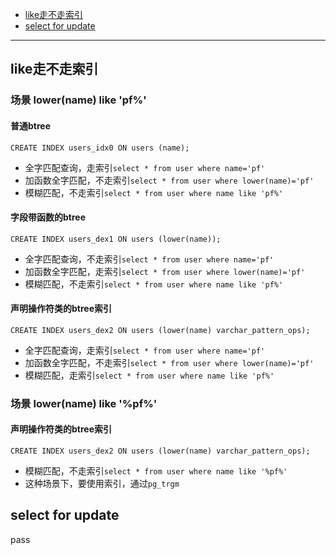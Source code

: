 - [like走不走索引](#like%E8%B5%B0%E4%B8%8D%E8%B5%B0%E7%B4%A2%E5%BC%95)
- [select for update](#select-for-update)

-------------

## like走不走索引

### 场景 lower(name) like 'pf%'
#### 普通btree
`CREATE INDEX users_idx0 ON users (name);`
- 全字匹配查询，走索引`select * from user where name='pf'`
- 加函数全字匹配，不走索引`select * from user where lower(name)='pf'`
- 模糊匹配，不走索引`select * from user where name like 'pf%'`

#### 字段带函数的btree
`CREATE INDEX users_dex1 ON users (lower(name));`

- 全字匹配查询，不走索引`select * from user where name='pf'`
- 加函数全字匹配，走索引`select * from user where lower(name)='pf'`
- 模糊匹配，不走索引`select * from user where name like 'pf%'`

#### 声明操作符类的btree索引
`CREATE INDEX users_dex2 ON users (lower(name) varchar_pattern_ops);`

- 全字匹配查询，走索引`select * from user where name='pf'`
- 加函数全字匹配，不走索引`select * from user where lower(name)='pf'`
- 模糊匹配，走索引`select * from user where name like 'pf%'`

### 场景 lower(name) like '%pf%'

#### 声明操作符类的btree索引
`CREATE INDEX users_dex2 ON users (lower(name) varchar_pattern_ops);`

- 模糊匹配，不走索引`select * from user where name like '%pf%'`
- 这种场景下，要使用索引，通过`pg_trgm`

## select for update
pass
